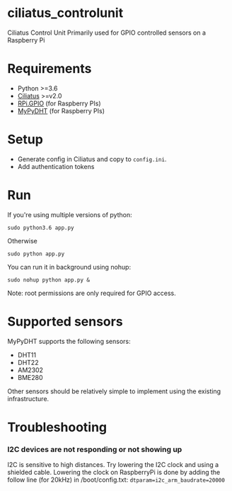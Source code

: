 # ciliatus_controlunit
Ciliatus Control Unit
Primarily used for GPIO controlled sensors on a Raspberry Pi

# Requirements

* Python >=3.6
* [Ciliatus](https://github.com/matthenning/ciliatus) >=v2.0
* [RPi.GPIO](https://pypi.python.org/pypi/RPi.GPIO) (for Raspberry PIs)
* [MyPyDHT](https://github.com/freedom27/MyPyDHT) (for Raspberry PIs)

# Setup

* Generate config in Ciliatus and copy to `config.ini`.
* Add authentication tokens

# Run

If you're using multiple versions of python:

`sudo python3.6 app.py`

Otherwise

`sudo python app.py`

You can run it in background using nohup:

`sudo nohup python app.py &`

Note: root permissions are only required for GPIO access.

# Supported sensors

MyPyDHT supports the following sensors:

* DHT11
* DHT22
* AM2302
* BME280

Other sensors should be relatively simple to implement using the existing infrastructure.

# Troubleshooting

### I2C devices are not responding or not showing up

I2C is sensitive to high distances. Try lowering the I2C clock and using a shielded cable.
Lowering the clock on RaspberryPi is done by adding the follow line (for 20kHz) in /boot/config.txt:
`dtparam=i2c_arm_baudrate=20000`
